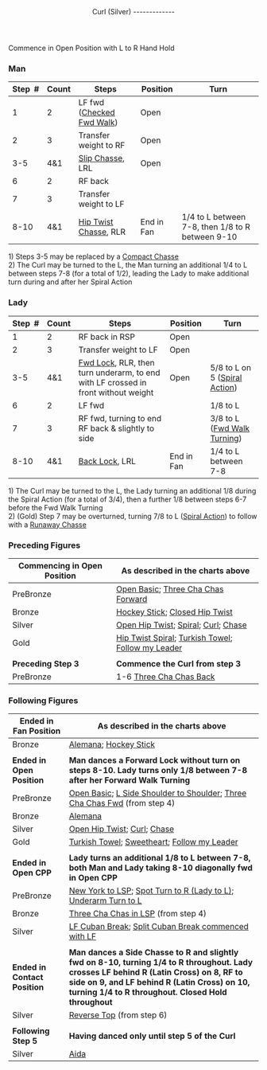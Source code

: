 <header>Curl (Silver)
-------------

 </header>Commence in Open Position with L to R Hand Hold

### Man

 | **Step<span style="color:white">\_</span>\#** | **Count** | **Steps** | **Position** | **Turn** |
|---|---|---|---|---|
| 1 | 2 | LF fwd ([Checked Fwd Walk](../technique/cr_checked_fwd_walk.md)) | Open |  |
| 2 | 3 | Transfer weight to RF | Open |  |
| 3-5 | 4&amp;1 | [Slip Chasse](../technique/c_slip_chasse.md), LRL | Open |  |
| 6 | 2 | RF back |  |  |
| 7 | 3 | Transfer weight to LF |  |  |
| 8-10 | 4&amp;1 | [Hip Twist Chasse](../technique/c_twist_chasse.md), RLR | End in Fan | 1/4 to L between 7-8, then 1/8 to R between 9-10 |

1\) Steps 3-5 may be replaced by a [Compact Chasse](../technique/c_compact_chasse.md)  
 2) The Curl may be turned to the L, the Man turning an additional 1/4 to L between steps 7-8 (for a total of 1/2), leading the Lady to make additional turn during and after her Spiral Action

### Lady

 | ****Step<span style="color:white">\_</span>\#**** | **Count** | **Steps** | **Position** | **Turn** |
|---|---|---|---|---|
| 1 | 2 | RF back in RSP | Open |  |
| 2 | 3 | Transfer weight to LF | Open |  |
| 3-5 | 4&amp;1 | [Fwd Lock](../technique/c_lock.md), RLR, then turn underarm, to end with LF crossed in front without weight | Open | 5/8 to L on 5 ([Spiral Action](../technique/cr_spiral_action.md)) |
| 6 | 2 | LF fwd |  | 1/8 to L |
| 7 | 3 | RF fwd, turning to end RF back &amp; slightly to side |  | 3/8 to L ([Fwd Walk Turning](../technique/cr_fwd_walk_turning.md)) |
| 8-10 | 4&amp;1 | [Back Lock](../technique/c_lock.md), LRL | End in Fan | 1/4 to L between 7-8 |

1\) The Curl may be turned to the L, the Lady turning an additional 1/8 during the Spiral Action (for a total of 3/4), then a further 1/8 between steps 6-7 before the Fwd Walk Turning  
 2) (Gold) Step 7 may be overturned, turning 7/8 to L ([Spiral Action](../technique/cr_spiral_action.md)) to follow with a [Runaway Chasse](../technique/c_runaway_chasse.md)

### Preceding Figures

 | **Commencing in Open Position** | **As described in the charts above** |
|---|---|
| PreBronze | [Open Basic](open_basic.md); [Three Cha Chas Forward](three_cha_chas_fwd_back.md#fwd) |
| Bronze | [Hockey Stick](hockey_stick.md); [Closed Hip Twist](closed_hip.md) |
| Silver | [Open Hip Twist](open_hip.md); [Spiral](spiral.md); [Curl](curl.md); [Chase](chase.md) |
| Gold | [Hip Twist Spiral](hip_spiral.md); [Turkish Towel](turkish_towel.md); [Follow my Leader](follow_leader.md) |
|  |  |
| **Preceding Step 3** | **Commence the Curl from step 3** |
| PreBronze | 1-6 [Three Cha Chas Back](three_cha_chas_fwd_back.md#back) |

### Following Figures

 | **Ended in Fan Position** | **As described in the charts above** |
|---|---|
| Bronze | [Alemana](alemana.md); [Hockey Stick](hockey_stick.md) |
|  |  |
| **Ended in Open Position** | **Man dances a Forward Lock without turn on steps 8-10. Lady turns only 1/8 between 7-8 after her Forward Walk Turning** |
| PreBronze | [Open Basic](open_basic.md); [L Side Shoulder to Shoulder](shoulder_to_shoulder.md); [Three Cha Chas Fwd](three_cha_chas_fwd_back.md#fwd) (from step 4) |
| Bronze | [Alemana](alemana.md) |
| Silver | [Open Hip Twist](open_hip.md); [Curl](curl.md); [Chase](chase.md) |
| Gold | [Turkish Towel](turkish_towel.md); [Sweetheart](sweetheart.md); [Follow my Leader](follow_leader.md) |
|  |  |
| **Ended in Open CPP** | **Lady turns an additional 1/8 to L between 7-8, both Man and Lady taking 8-10 diagonally fwd in Open CPP** |
| PreBronze | [New York to LSP](new_york.md); [Spot Turn to R (Lady to L)](spot_turn.md); [Underarm Turn to L](underarm_turn.md) |
| Bronze | [Three Cha Chas in LSP](three_cha_chas_in_RSP_LSP.md#lsp) (from step 4) |
| Silver | [LF Cuban Break](cuban_breaks.md); [Split Cuban Break commenced with LF](cuban_breaks.md#split) |
|  |  |
| **Ended in Contact Position** | **Man dances a Side Chasse to R and slightly fwd on 8-10, turning 1/4 to R throughout. Lady crosses LF behind R (Latin Cross) on 8, RF to side on 9, and LF behind R (Latin Cross) on 10, turning 1/4 to R throughout. Closed Hold throughout** |
| Silver | [Reverse Top](reverse_top.md) (from step 6) |
|  |  |
| **Following Step 5** | **Having danced only until step 5 of the Curl** |
| Silver | [Aida](aida.md) |